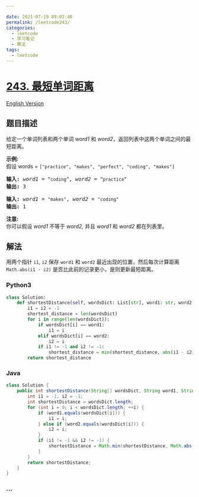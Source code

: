 ```yaml
---

date: 2021-07-19 09:02:48
permalink: /leetcode243/
categories:
  - leetcode
  - 学习笔记
  - 算法  
tags:
  - leetcode
---
```

# [243. 最短单词距离](https://leetcode-cn.com/problems/shortest-word-distance)

[English Version](https://cdn.jsdelivr.net/gh/doocs/leetcode@main/solution/0200-0299/0243.Shortest%20Word%20Distance/README_EN.md)

## 题目描述

<!-- 这里写题目描述 -->

<p>给定一个单词列表和两个单词 <em>word1</em> 和 <em>word2</em>，返回列表中这两个单词之间的最短距离。</p>

<p><strong>示例:</strong><br>
假设 words = <code>[&quot;practice&quot;, &quot;makes&quot;, &quot;perfect&quot;, &quot;coding&quot;, &quot;makes&quot;]</code></p>

<pre><strong>输入:</strong> <em>word1</em> = <code>&ldquo;coding&rdquo;</code>, <em>word2</em> = <code>&ldquo;practice&rdquo;</code>
<strong>输出:</strong> 3
</pre>

<pre><strong>输入:</strong> <em>word1</em> = <code>&quot;makes&quot;</code>, <em>word2</em> = <code>&quot;coding&quot;</code>
<strong>输出:</strong> 1
</pre>

<p><strong>注意:</strong><br>
你可以假设 <em>word1</em> 不等于 <em>word2</em>, 并且 <em>word1</em> 和 <em>word2</em> 都在列表里。</p>

## 解法

<!-- 这里可写通用的实现逻辑 -->

用两个指针 `i1`, `i2` 保存 `word1` 和 `word2` 最近出现的位置，然后每次计算距离 `Math.abs(i1 - i2)` 是否比此前的记录更小，是则更新最短距离。

<!-- tabs:start -->

### **Python3**

<!-- 这里可写当前语言的特殊实现逻辑 -->

```python
class Solution:
    def shortestDistance(self, wordsDict: List[str], word1: str, word2: str) -> int:
        i1 = i2 = -1
        shortest_distance = len(wordsDict)
        for i in range(len(wordsDict)):
            if wordsDict[i] == word1:
                i1 = i
            elif wordsDict[i] == word2:
                i2 = i
            if i1 != -1 and i2 != -1:
                shortest_distance = min(shortest_distance, abs(i1 - i2))
        return shortest_distance
```

### **Java**

<!-- 这里可写当前语言的特殊实现逻辑 -->

```java
class Solution {
    public int shortestDistance(String[] wordsDict, String word1, String word2) {
        int i1 = -1, i2 = -1;
        int shortestDistance = wordsDict.length;
        for (int i = 0; i < wordsDict.length; ++i) {
            if (word1.equals(wordsDict[i])) {
                i1 = i;
            } else if (word2.equals(wordsDict[i])) {
                i2 = i;
            }
            if (i1 != -1 && i2 != -1) {
                shortestDistance = Math.min(shortestDistance, Math.abs(i1 - i2));
            }
        }
        return shortestDistance;
    }
}
```

### **...**

```

```

<!-- tabs:end -->
